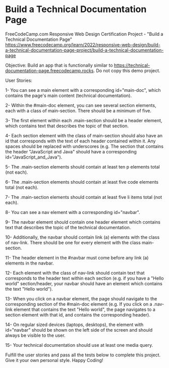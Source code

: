 # Build a Technical Documentation Page

FreeCodeCamp.com Responsive Web Design Certification Project - "Build a Technical Documentation Page"
https://www.freecodecamp.org/learn/2022/responsive-web-design/build-a-technical-documentation-page-project/build-a-technical-documentation-page

Objective: Build an app that is functionally similar to https://technical-documentation-page.freecodecamp.rocks. Do not copy this demo project.

User Stories:

1- You can see a main element with a corresponding id="main-doc", which contains the page's main content (technical documentation).

2- Within the #main-doc element, you can see several section elements, each with a class of main-section. There should be a minimum of five.

3- The first element within each .main-section should be a header element, which contains text that describes the topic of that section.

4- Each section element with the class of main-section should also have an id that corresponds with the text of each header contained within it. Any spaces should be replaced with underscores (e.g. The section that contains the header "JavaScript and Java" should have a corresponding id="JavaScript_and_Java").

5- The .main-section elements should contain at least ten p elements total (not each).

6- The .main-section elements should contain at least five code elements total (not each).

7- The .main-section elements should contain at least five li items total (not each).

8- You can see a nav element with a corresponding id="navbar".

9- The navbar element should contain one header element which contains text that describes the topic of the technical documentation.

10- Additionally, the navbar should contain link (a) elements with the class of nav-link. There should be one for every element with the class main-section.

11- The header element in the #navbar must come before any link (a) elements in the navbar.

12- Each element with the class of nav-link should contain text that corresponds to the header text within each section (e.g. if you have a "Hello world" section/header, your navbar should have an element which contains the text "Hello world").

13- When you click on a navbar element, the page should navigate to the corresponding section of the #main-doc element (e.g. If you click on a .nav-link element that contains the text "Hello world", the page navigates to a section element with that id, and contains the corresponding header).

14- On regular sized devices (laptops, desktops), the element with id="navbar" should be shown on the left side of the screen and should always be visible to the user.

15- Your technical documentation should use at least one media query.

Fulfill the user stories and pass all the tests below to complete this project. Give it your own personal style. Happy Coding!
